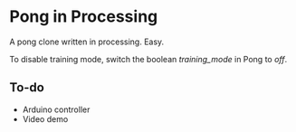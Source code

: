 # Pong in Processing

A pong clone written in processing. Easy.

To disable training mode, switch the boolean *training_mode* in Pong to *off*. 

## To-do

* Arduino controller
* Video demo

